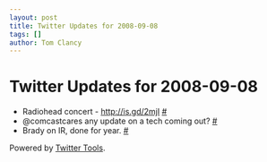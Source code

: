 ```yaml
---
layout: post
title: Twitter Updates for 2008-09-08
tags: []
author: Tom Clancy
---
```


# Twitter Updates for 2008-09-08

<ul>
	<li>Radiohead concert - <a href="http://is.gd/2mjI" rel="nofollow">http://is.gd/2mjI</a> <a href="http://twitter.com/tclancy/statuses/913997262">#</a></li>
	<li>@comcastcares any update on a tech coming out? <a href="http://twitter.com/tclancy/statuses/914141470">#</a></li>
	<li>Brady on IR, done for year. <a href="http://twitter.com/tclancy/statuses/914177714">#</a></li>
</ul>
<p>Powered by <a href="http://alexking.org/projects/wordpress">Twitter Tools</a>.</p>
